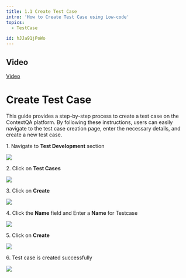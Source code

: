 ```yaml
---
title: 1.1 Create Test Case
intro: 'How to Create Test Case using Low-code'
topics:
  - TestCase

id: hJJa91jPoWo
---
```


## Video
[Video](https://youtu.be/hJJa91jPoWo)

# Create Test Case

This guide provides a step-by-step process to create a test case on the ContextQA platform. By following these instructions, users can easily navigate to the test case creation page, enter the necessary details, and create a new test case.


1\. Navigate to **Test Development** section

![](https://ajeuwbhvhr.cloudimg.io/colony-recorder.s3.amazonaws.com/files/2024-03-05/86a0ffb1-ee68-4274-b7f9-ee7f1bb62836/ascreenshot.jpeg?tl_px=0,0&br_px=1075,600&force_format=png&wat_scale=95&wat=1&wat_opacity=0.7&wat_gravity=northwest&wat_url=https://colony-recorder.s3.us-west-1.amazonaws.com/images/watermarks/FB923C_standard.png&wat_pad=1,215)


2\. Click on **Test Cases**

![](https://ajeuwbhvhr.cloudimg.io/colony-recorder.s3.amazonaws.com/files/2024-03-05/002a9a77-49dc-431d-b91b-1dbb39bdc92c/ascreenshot.jpeg?tl_px=0,0&br_px=1075,600&force_format=png&wat_scale=95&wat=1&wat_opacity=0.7&wat_gravity=northwest&wat_url=https://colony-recorder.s3.us-west-1.amazonaws.com/images/watermarks/FB923C_standard.png&wat_pad=171,127)


3\. Click on **Create**

![](https://ajeuwbhvhr.cloudimg.io/colony-recorder.s3.amazonaws.com/files/2024-03-05/f25a07a5-f6ca-4d72-8945-c11aeb200a2f/ascreenshot.jpeg?tl_px=844,0&br_px=1920,600&force_format=png&wat_scale=95&wat=1&wat_opacity=0.7&wat_gravity=northwest&wat_url=https://colony-recorder.s3.us-west-1.amazonaws.com/images/watermarks/FB923C_standard.png&wat_pad=945,13)


4\. Click the **Name** field and Enter a **Name** for Testcase

![](https://ajeuwbhvhr.cloudimg.io/colony-recorder.s3.amazonaws.com/files/2024-03-05/97075de7-ae71-4a2f-ad12-7783a3aca025/ascreenshot.jpeg?tl_px=257,0&br_px=1332,600&force_format=png&wat_scale=95&wat=1&wat_opacity=0.7&wat_gravity=northwest&wat_url=https://colony-recorder.s3.us-west-1.amazonaws.com/images/watermarks/FB923C_standard.png&wat_pad=502,107)



5\. Click on **Create**

![](https://ajeuwbhvhr.cloudimg.io/colony-recorder.s3.amazonaws.com/files/2024-03-05/79e23195-6212-4f77-9e87-6d5d4933a697/ascreenshot.jpeg?tl_px=818,0&br_px=1893,600&force_format=png&wat_scale=95&wat=1&wat_opacity=0.7&wat_gravity=northwest&wat_url=https://colony-recorder.s3.us-west-1.amazonaws.com/images/watermarks/FB923C_standard.png&wat_pad=502,13)


6\. Test case is created successfully

![](https://ajeuwbhvhr.cloudimg.io/colony-recorder.s3.amazonaws.com/files/2024-03-05/d40bc302-2d9e-46b5-84d3-65c3802017f9/user_cropped_screenshot.jpeg?tl_px=0,0&br_px=1075,600&force_format=png&wat_scale=95&wat=1&wat_opacity=0.7&wat_gravity=northwest&wat_url=https://colony-recorder.s3.us-west-1.amazonaws.com/images/watermarks/FB923C_standard.png&wat_pad=225,17)




